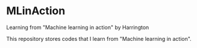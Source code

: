 # MLinAction
Learning from "Machine learning in action" by Harrington

This repository stores codes that I learn from "Machine learning in action".

